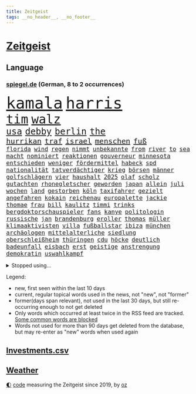 ```yaml
---
title: Zeitgeist
tags: __no_header__, __no_footer__
---
```


# [Zeitgeist](https://oliz.io/zeitgeist/)

## Language

<h3><a href="https://www.spiegel.de" target="_blank">spiegel.de</a> (German, 8 to 2 occurrences)</h3>
<p style="font-family:monospace">
<span style="font-size:32pt"><a href="news_links.html#kamala" class="current">kamala</a></span>
<span style="font-size:32pt"><a href="news_links.html#harris" class="current">harris</a></span>
<br>
<span style="font-size:25pt"><a href="news_links.html#tim" class="current">tim</a></span>
<span style="font-size:25pt"><a href="news_links.html#walz" class="new">walz</a></span>
<br>
<span style="font-size:18pt"><a href="news_links.html#usa" class="current">usa</a></span>
<span style="font-size:18pt"><a href="news_links.html#debby" class="new">debby</a></span>
<span style="font-size:18pt"><a href="news_links.html#berlin" class="current">berlin</a></span>
<span style="font-size:18pt"><a href="news_links.html#the" class="current">the</a></span>
<br>
<span style="font-size:15pt"><a href="news_links.html#hurrikan" class="current">hurrikan</a></span>
<span style="font-size:15pt"><a href="news_links.html#traf" class="current">traf</a></span>
<span style="font-size:15pt"><a href="news_links.html#israel" class="current">israel</a></span>
<span style="font-size:15pt"><a href="news_links.html#menschen" class="current">menschen</a></span>
<span style="font-size:15pt"><a href="news_links.html#fuß" class="current">fuß</a></span>
<br>
<span style="font-size:12pt"><a href="news_links.html#florida" class="current">florida</a></span>
<span style="font-size:12pt"><a href="news_links.html#wind" class="current">wind</a></span>
<span style="font-size:12pt"><a href="news_links.html#regen" class="current">regen</a></span>
<span style="font-size:12pt"><a href="news_links.html#nimmt" class="current">nimmt</a></span>
<span style="font-size:12pt"><a href="news_links.html#unbekannte" class="current">unbekannte</a></span>
<span style="font-size:12pt"><a href="news_links.html#from" class="new">from</a></span>
<span style="font-size:12pt"><a href="news_links.html#river" class="current">river</a></span>
<span style="font-size:12pt"><a href="news_links.html#to" class="current">to</a></span>
<span style="font-size:12pt"><a href="news_links.html#sea" class="current">sea</a></span>
<span style="font-size:12pt"><a href="news_links.html#macht" class="current">macht</a></span>
<span style="font-size:12pt"><a href="news_links.html#nominiert" class="current">nominiert</a></span>
<span style="font-size:12pt"><a href="news_links.html#reaktionen" class="current">reaktionen</a></span>
<span style="font-size:12pt"><a href="news_links.html#gouverneur" class="current">gouverneur</a></span>
<span style="font-size:12pt"><a href="news_links.html#minnesota" class="current">minnesota</a></span>
<span style="font-size:12pt"><a href="news_links.html#entschieden" class="current">entschieden</a></span>
<span style="font-size:12pt"><a href="news_links.html#weniger" class="current">weniger</a></span>
<span style="font-size:12pt"><a href="news_links.html#fördermittel" class="current">fördermittel</a></span>
<span style="font-size:12pt"><a href="news_links.html#habeck" class="current">habeck</a></span>
<span style="font-size:12pt"><a href="news_links.html#spd" class="current">spd</a></span>
<span style="font-size:12pt"><a href="news_links.html#nationalität" class="current">nationalität</a></span>
<span style="font-size:12pt"><a href="news_links.html#tatverdächtiger" class="current">tatverdächtiger</a></span>
<span style="font-size:12pt"><a href="news_links.html#krieg" class="current">krieg</a></span>
<span style="font-size:12pt"><a href="news_links.html#börsen" class="current">börsen</a></span>
<span style="font-size:12pt"><a href="news_links.html#männer" class="current">männer</a></span>
<span style="font-size:12pt"><a href="news_links.html#golfschlägern" class="new">golfschlägern</a></span>
<span style="font-size:12pt"><a href="news_links.html#vier" class="current">vier</a></span>
<span style="font-size:12pt"><a href="news_links.html#haushalt" class="current">haushalt</a></span>
<span style="font-size:12pt"><a href="news_links.html#2025" class="current">2025</a></span>
<span style="font-size:12pt"><a href="news_links.html#olaf" class="current">olaf</a></span>
<span style="font-size:12pt"><a href="news_links.html#scholz" class="current">scholz</a></span>
<span style="font-size:12pt"><a href="news_links.html#gutachten" class="current">gutachten</a></span>
<span style="font-size:12pt"><a href="news_links.html#rhonegletscher" class="new">rhonegletscher</a></span>
<span style="font-size:12pt"><a href="news_links.html#geworden" class="current">geworden</a></span>
<span style="font-size:12pt"><a href="news_links.html#japan" class="current">japan</a></span>
<span style="font-size:12pt"><a href="news_links.html#allein" class="current">allein</a></span>
<span style="font-size:12pt"><a href="news_links.html#juli" class="current">juli</a></span>
<span style="font-size:12pt"><a href="news_links.html#wochen" class="current">wochen</a></span>
<span style="font-size:12pt"><a href="news_links.html#land" class="current">land</a></span>
<span style="font-size:12pt"><a href="news_links.html#gestorben" class="current">gestorben</a></span>
<span style="font-size:12pt"><a href="news_links.html#köln" class="current">köln</a></span>
<span style="font-size:12pt"><a href="news_links.html#taxifahrer" class="current">taxifahrer</a></span>
<span style="font-size:12pt"><a href="news_links.html#gezielt" class="current">gezielt</a></span>
<span style="font-size:12pt"><a href="news_links.html#angefahren" class="current">angefahren</a></span>
<span style="font-size:12pt"><a href="news_links.html#kokain" class="current">kokain</a></span>
<span style="font-size:12pt"><a href="news_links.html#reichenau" class="new">reichenau</a></span>
<span style="font-size:12pt"><a href="news_links.html#europalette" class="new">europalette</a></span>
<span style="font-size:12pt"><a href="news_links.html#jackie" class="new">jackie</a></span>
<span style="font-size:12pt"><a href="news_links.html#thomae" class="new">thomae</a></span>
<span style="font-size:12pt"><a href="news_links.html#frau" class="current">frau</a></span>
<span style="font-size:12pt"><a href="news_links.html#bill" class="current">bill</a></span>
<span style="font-size:12pt"><a href="news_links.html#kaulitz" class="current">kaulitz</a></span>
<span style="font-size:12pt"><a href="news_links.html#timmi" class="new">timmi</a></span>
<span style="font-size:12pt"><a href="news_links.html#trinks" class="new">trinks</a></span>
<span style="font-size:12pt"><a href="news_links.html#bergdoktorschauspieler" class="new">bergdoktorschauspieler</a></span>
<span style="font-size:12pt"><a href="news_links.html#fans" class="current">fans</a></span>
<span style="font-size:12pt"><a href="news_links.html#kanye" class="current">kanye</a></span>
<span style="font-size:12pt"><a href="news_links.html#politologin" class="new">politologin</a></span>
<span style="font-size:12pt"><a href="news_links.html#russische" class="current">russische</a></span>
<span style="font-size:12pt"><a href="news_links.html#jan" class="current">jan</a></span>
<span style="font-size:12pt"><a href="news_links.html#brandenburg" class="current">brandenburg</a></span>
<span style="font-size:12pt"><a href="news_links.html#eroller" class="current">eroller</a></span>
<span style="font-size:12pt"><a href="news_links.html#thomas" class="current">thomas</a></span>
<span style="font-size:12pt"><a href="news_links.html#müller" class="current">müller</a></span>
<span style="font-size:12pt"><a href="news_links.html#klimaaktivisten" class="current">klimaaktivisten</a></span>
<span style="font-size:12pt"><a href="news_links.html#villa" class="current">villa</a></span>
<span style="font-size:12pt"><a href="news_links.html#fußballstar" class="current">fußballstar</a></span>
<span style="font-size:12pt"><a href="news_links.html#ibiza" class="current">ibiza</a></span>
<span style="font-size:12pt"><a href="news_links.html#münchen" class="current">münchen</a></span>
<span style="font-size:12pt"><a href="news_links.html#archäologen" class="current">archäologen</a></span>
<span style="font-size:12pt"><a href="news_links.html#mittelalterliche" class="current">mittelalterliche</a></span>
<span style="font-size:12pt"><a href="news_links.html#siedlung" class="new">siedlung</a></span>
<span style="font-size:12pt"><a href="news_links.html#oberschleißheim" class="new">oberschleißheim</a></span>
<span style="font-size:12pt"><a href="news_links.html#thüringen" class="current">thüringen</a></span>
<span style="font-size:12pt"><a href="news_links.html#cdu" class="current">cdu</a></span>
<span style="font-size:12pt"><a href="news_links.html#höcke" class="current">höcke</a></span>
<span style="font-size:12pt"><a href="news_links.html#deutlich" class="current">deutlich</a></span>
<span style="font-size:12pt"><a href="news_links.html#badeunfall" class="current">badeunfall</a></span>
<span style="font-size:12pt"><a href="news_links.html#eisbach" class="new">eisbach</a></span>
<span style="font-size:12pt"><a href="news_links.html#erst" class="current">erst</a></span>
<span style="font-size:12pt"><a href="news_links.html#geistige" class="current">geistige</a></span>
<span style="font-size:12pt"><a href="news_links.html#anstrengung" class="new">anstrengung</a></span>
<span style="font-size:12pt"><a href="news_links.html#demokratin" class="current">demokratin</a></span>
<span style="font-size:12pt"><a href="news_links.html#uswahlkampf" class="current">uswahlkampf</a></span>
</p>
<details>
<summary>Stopped using...</summary>
<p class="former" style="font-size:12pt">
analyse(1385) kämpfte(1385) übergriffe(1384) aufgerufen(1383) bochum(1383) flüchtlinge(1383) rheinlandpfalz(1383) sexuelle(1383) verstorbenen(1383) digitalisierung(1382) echte(1381) portugal(1381) umwelt(1381) arm(1380) bereich(1380) gelassen(1380) konzerne(1380) saß(1380) behörde(1379) beobachten(1379) erfahrungen(1379) leer(1379) märz(1379) pocht(1379) punkte(1379) besorgt(1378) bessere(1378) draußen(1378) internationaler(1378) rest(1378) stets(1378) tieren(1378) verweigert(1378) angeklagter(1377) autobahn(1377) fleisch(1377) queen(1377) verhandelt(1376) cdupolitiker(1375) entgegen(1375) entschuldigt(1375) gerhard(1375) interesse(1375) manuel(1375) 04(1374) appell(1374) dementiert(1374) liste(1374) polizeieinsatz(1374) tschechien(1374) verhältnis(1374) fliehen(1373) hacker(1373) mahnt(1373) ersetzen(1372) geflogen(1372) geändert(1372) klinik(1372) konflikte(1372) rom(1372) träumen(1372) verschieben(1372) anbieter(1371) kleines(1371) landen(1371) sinnvoll(1371) vermeiden(1371) klimapolitik(1370) trennt(1370) ii(1369) getrennt(1368) erkrankt(1367) ebenso(1366) verbreiten(1366) 1500(1365) fragt(1365) mercedes(1365) haushalte(1364) pflicht(1362) taliban(1362) ägypten(1362) streitet(1361) todesopfer(1360) überholt(1360) katholischen(1359) wahrscheinlich(1359) mangel(1358) exporte(1357) aufhalten(1356) brach(1356) hilfen(1353) handel(1352) syrer(1352) landete(1351) not(1351) halbe(1346) abhängig(1345) sogenannten(1339) herausforderung(1338) bewegt(1332) entspannt(1326) missbrauchs(1326) last(1309) billiger(1306) ausweg(1305) stopp(1305) wetterdienst(1295) diagnose(1266) autobauer(1262) fußballnationalmannschaft(1174) videoaufnahmen(1139) bauern(1122) auswärtige(1116) bundesrat(1106) dörfer(1073) entlastung(1068) nachspielzeit(1065) wissing(1054) mike(1051) zorn(1043) entlasten(1031) australiens(1019) demo(1018) beider(1009) elke(1001) heidenreich(1001) lädt(990) unbekannter(990) tödlichem(981) euländer(980) unserem(972) einziger(956) finnland(954) kanzlers(940) erschwert(936) lemke(920) herausgefunden(894) überzeugung(893) abschaffung(890) vereinigung(875) iranische(852) überlebenden(839) königsklasse(838) niedersächsischen(835) fernen(828) verärgert(809) dahin(805) steuerhinterziehung(798) sylt(790) verzweiflung(784) debattiert(778) joshua(777) jugendlicher(774) kaffee(774) kühnert(773) andrew(770) sexuell(769) nationale(759) newsletter(759) 16jähriger(750) wissenschaft(748) eautos(747) landwirtschaft(739) fassungslos(737) aufgaben(736) sunak(732) rishi(731) tobias(696) antarktis(691) kita(684) ernährung(683) gerechtfertigt(683) eingreifen(681) yorker(677) feierten(675) historisches(673) monika(668) emissionen(666) quer(662) angreifen(655) besatzung(651) katze(650) auszeichnung(639) spielzeug(615) gesprengt(611) liberale(607) migrationspolitik(603) überzeugen(600) dfbelf(596) muster(590) flogen(589) trauern(588) abschiebungen(587) auflaufen(585) vulkan(585) gelegenheit(583) erheben(579) mittelpunkt(574) überschritten(571) praxis(570) kongo(569) beliebter(568) pokal(565) viertagewoche(563) gebühren(557) hilfsorganisation(551) jason(547) wand(546) landwirte(545) befasst(540) bürokratie(538) schwache(536) weimar(533) schweres(525) wahlsieger(521) beitritt(517) trier(517) verzögerung(515) stillstand(514) rechtspopulisten(510) unterbrechung(509) beigetragen(497) fakten(493) kindergrundsicherung(491) optionen(488) erwarteten(484) brachten(472) boomt(471) startete(467) reuß(464) rahmen(463) fisch(454) tickets(454) straßenverkehr(445) court(444) optimismus(436) katrin(435) expertengremium(432) mühe(431) drohnenangriffe(428) hamm(426) nachbesserungen(426) spektakulären(426) fossile(423) angelegt(420) einbestellt(414) bekennt(411) blockierte(411) qualifiziert(410) website(408) budget(407) qualität(406) abgewehrt(398) abschaffen(398) kurve(398) thunberg(393) anschluss(392) abwenden(391) überlegen(390) obersten(388) steve(388) abends(385) gesellschaftliche(384) toronto(383) benachteiligt(381) prägte(379) soziologe(379) abgesehen(378) erweitert(375) victoria(375) xiii(373) zulieferer(373) desaster(372) besiegen(371) aufatmen(370) verkehrswende(368) atlanta(363) metropole(361) ausgehandelt(359) unterscheiden(358) gedreht(350) butter(348) torwart(348) pauli(340) kandidiert(334) tankstelle(334) schiitenmiliz(331) wirbel(330) eigentor(329) israeli(329) welten(329) antonio(326) knacken(325) zusammengebrochen(323) rucksack(322) fame(321) young(321) gewechselt(320) onkel(318) generalbundesanwalt(314) tvsender(314) fußballfans(308) schlechtesten(306) spdgeneralsekretär(304) kimmich(303) belästigt(301) düsteren(300) mehrmals(300) 1994(299) comedian(299) dankbar(298) organisatoren(297) population(293) bulls(289) volle(288) ddr(287) erkältung(286) israelischer(285) ebay(284) raumstation(284) gerechnet(283) hinterlässt(283) instrument(283) mexikos(283) orlando(279) willkommen(277) emotionaler(275) erfindung(275) intern(275) hamasangriff(273) stimmte(270) waffenstillstand(269) großzügigen(268) achtzigerjahre(266) mancherorts(265) stadien(264) bezirk(263) mentale(261) herbe(260) weltlage(258) mohammad(257) zölle(257) erkannt(256) gdl(256) hamasgeisel(252) kiboom(252) kulturszene(251) stille(251) geiselnahme(247) spiels(247) sprecherin(246) gdlchef(245) schwindet(245) weselsky(245) kriegstüchtig(244) db(243) spdfraktionschef(243) strengen(243) bundeskartellamt(239) fluggäste(238) kassieren(236) kliniken(236) staatsanwälte(234) 2012(233) psychologe(233) kapitän(231) eier(230) haftstrafen(229) helsinki(228) bett(227) finanzieren(227) notlage(227) wackelt(226) leise(225) verabschiedung(225) weiterkommen(225) wählerinnen(225) begrenzung(224) dfbteam(224) genozid(224) janeiro(224) beleidigungen(223) aires(222) buenos(222) fach(221) künftiger(221) stoffe(221) tausender(221) ausgewählt(220) beteiligen(220) eupolitiker(220) weiblich(220) historischer(219) dialoge(218) entzogen(218) gerichtssaal(218) heimischen(217) zuversichtlich(216) geschlechtsverkehr(215) guardiola(212) südosten(212) einsparungen(211) positives(211) rauch(211) roberts(210) verena(210) abgeordneter(209) buchempfehlungen(209) walk(209) blockbuster(208) durchgeführt(208) staatssekretär(208) flagge(207) interessieren(207) oma(206) kragen(205) trailer(205) trio(205) göringeckardt(204) dreyer(202) immunität(202) zurückgewiesen(202) abgefeuert(200) leidenschaftlicher(200) high(199) mangelnde(198) lachen(197) bevorzugen(196) pep(196) humanitärer(195) statistischem(195) mysteriöser(194) fossil(193) maersk(192) sogenanntes(192) gebrauch(191) linien(191) öffnete(191) abfahrt(190) dave(190) homo(190) cdu/csu(189) schlappe(189) spacey(189) gründet(188) abgetaucht(186) begrenzt(186) rüstungsexporte(186) langes(183) zählte(183) alkoholfreie(182) bauernproteste(182) lecker(182) norweger(182) betreffen(181) sächsische(181) autoritär(180) spektakuläres(180) haag(179) halbinsel(179) nachzudenken(179) ritual(179) 400000(176) kaltes(176) verbündete(176) anmelden(174) frühes(174) leroy(173) sané(173) klamotten(171) afdabgeordnete(170) fusion(170) 13jährigen(169) erklärungen(169) erzbistum(169) erobert(168) festhalten(168) politischem(168) hochrangige(167) prallte(167) gespendet(166) horrorfilm(166) verwandte(166) anonymen(165) original(165) potsdamer(165) rechtsaußenpartei(165) angehoben(164) murphy(164) zeugnis(164) unfair(163) ohrringe(162) platzt(162) hauptdarstellerin(161) besetztes(160) rechtens(160) regierungsflieger(160) australier(159) verewigt(158) afdmann(157) anerkennung(157) bundestagsabgeordnete(157) gefälschte(157) jena(157) umweg(157) wilden(157) wovon(157) andre(156) konstruiert(156) trainers(156) klettern(155) posse(153) inhalt(149) schärfste(149) siebten(149) siegtreffer(149) verhagelt(149) olivia(147) sechste(147) signapleite(147) spielraum(147) wohnmobil(147) facebookkonzern(146) lara(145) raf(145) wiederum(145) zentimeter(144) anwenden(143) apotheker(143) assange(143) meidet(143) schöpft(142) steuersenkungen(142) sätze(142) schwerverletzte(141) 129(140) bezahlte(140) magnus(140) neil(140) zoo(140) garweg(139) stromnetze(139) daniels(138) erfolgsgeschichte(138) preisgegeben(137) sportartikelhersteller(137) vorlieben(137) agenda(136) auffälligen(136) erhielten(135) flotte(134) unverzüglich(134) außergewöhnliches(133) erhalt(133) hollywoodfilmen(132) klettert(132) tasche(132) anmeldung(131) prorussischen(131) 54(130) bernard(130) einfuhr(130) generelle(130) heilbronn(130) mehrarbeit(130) schauspielerinnen(130) regisseure(129) sarah(129) trek(129) zecken(129) zig(129) leib(128) biss(127) märkte(127) rüstung(127) wikileaksgründer(127) künstlich(126) taxis(126) usarmee(126) runter(125) alleingang(124) ehen(124) gelöscht(124) gigantische(124) andrej(123) puigdemont(123) flugzeugbauer(122) intensiv(122) gebt(120) getäuscht(120) halbzeit(120) löhne(120) schmerzensgeld(120) krankheitserreger(119) nordosten(119) alters(118) ausfindig(118) chefposten(118) lautete(118) vorzubereiten(118) abgelaufen(117) indirekt(117) auflage(116) kümmerte(116) mitsotakis(116) award(115) beeindruckende(115) matchwinner(115) katalanische(114) strafzölle(114) zucker(114) gruß(112) parteifreunde(112) schmerzt(112) schnitzer(112) abitur(111) kibbuz(111) pier(111) viewing(111) abheben(110) amts(110) boss(110) geprägten(110) separatisten(110) bedenklich(109) britischem(109) klimaprotest(109) unvermittelt(109) antreibt(108) komplizierter(108) milliardengeschäft(108) absurde(107) amnestie(107) carlsen(107) kontrollieren(107) jenem(106) steuergeld(106) dialog(105) pille(105) rouge(105) stammende(105) alltäglich(104) gärtnern(104) prostituierte(104) rüstungskonzern(104) statistische(104) integration(103) selbstverständlichkeit(103) verkleinern(103) aufgebracht(102) bildeten(102) blutiges(102) demonstrierende(102) faktencheck(102) nike(102) potenzial(102) rüdiger(102) entführen(101) fahrrad(101) vorgezogenen(101) wohngebiet(101) fußballers(100) anpfiff(98) cafés(98) etablierte(98) geredet(98) sammlung(98) ungarischen(98) beherrscht(97) medienfirma(97) quiet(97) gerne(94) herrsche(94) katastrophale(94) überraschender(93) 1974(92) spektakulärsten(92) wecken(92) üblich(92) abonnenten(91) beseitigen(91) entschädigen(91) mahnwache(91) spritpreise(91) andernorts(90) anlegestelle(90) boston(90) motivation(90) podcastserie(90) punktzahl(90) ungleich(90) verhört(90) verzögerte(90) fronten(89) gletschern(89) jam(89) macau(89) marilyn(89) mitgeteilt(89) monroe(89) pearl(89) platzverweise(89) regierungswechsel(89) usmilliardär(89) zurückzubekommen(89) ätna(89) agassi(88) eindrucksvolle(88) hindernis(88) vorgängers(88) figuren(87) fuhren(87) gucken(87) leiterin(87) ostereier(87) rechtspopulistischer(87) schüttete(87) 11freunde(86) baltische(86) beck(86) chinese(86) handwerk(86) haushalten(86) herzversagen(86) technischen(86) telekom(86) unterschätzen(86) akzeptieren(85) chrupalla(85) gezüchtet(85) hochentwickelte(85) project(85) spdspitze(85) tino(85) weigerte(85) bannon(84) bronny(84) bystron(84) draft(84) petr(84) pflegetochter(84) 75jährige(83) engel(83) fischkutter(83) nbadraft(83) schwerverletzter(83) strafstoß(83) 97(82) abnehmen(82) abwechslungsreich(82) eddy(82) fahrern(82) motiviert(82) nachspiel(82) teilnehmern(82) abhaken(81) auswärtiges(81) countrysänger(81) orthodoxe(81) sexszenen(81) vergisst(81) werbezwecken(81) zukunftsaussichten(81) fragwürdiger(80) küssen(80) legalisiert(80) streaminganbieter(80) städtische(80) überflutungen(80) children(79) eingerechnet(79) herzstillstand(79) kandidatinnen(79) mythen(79) save(79) spielfilm(79) stahl(79) tvserien(79) umweltministerin(79) wirt(79) angeschlagenen(78) bußgeld(78) trumpf(78) ängstlichen(78) amtsträger(77) darstellt(77) eisaugen(77) kriselnden(77) normalität(77) schlägen(77) wirkungslos(77) auszulösen(76) beobachtung(76) bistum(76) eurozone(76) krisentreffen(76) meeresfrüchte(76) rächte(76) afdspitzenpolitiker(75) grimes(75) knackt(75) usmanager(75) beckham(74) klang(74) kundinnen(74) bmw(73) denkwürdigen(73) jawort(73) mitgebracht(73) tiflis(73) abkassieren(72) aufschrei(72) ausfiel(72) mittelfeldspieler(72) moulin(72) mühlenflügel(72) premiers(72) prognosen(72) trockenheit(72) umliegende(72) aufträgen(71) bankfiliale(71) becher(71) eddie(71) europawahlen(71) generalvikar(71) rangeleien(71) schob(71) strich(71) tonnenschwere(71) trends(71) unterbricht(71) videobeweis(71) witch(71) brennstoffe(70) dreckige(70) euphorie(70) mexikanischer(70) videoschiedsrichter(70) vorfalls(70) 900000(69) eskalieren(69) feuerwerk(69) schränkt(69) annkatrin(68) besitzt(68) schottische(68) soundtrack(68) beschuldigten(67) durchbrechen(67) führungsebene(67) manövriert(67) packt(67) rangnick(67) alarmstufe(66) böller(66) celsius(66) finanzskandal(66) psychologen(66) regierungskrise(66) eingriffen(65) liest(65) meisterschaften(65) mercedesbenz(65) neugeborenes(65) schleichenden(65) ungewollte(65) var(65) ausgabe(64) beleuchtet(64) botschafterin(64) entgegenzusetzen(64) schmiergeld(64) versprochenen(64) weltberühmte(64) zutrauen(64) arian(63) cher(63) forschenden(63) landsleute(63) mieser(63) taktik(63) topstars(63) verdachtsfall(63) enorme(62) lebensbedrohliche(62) mitbewerber(62) spdzentrale(62) taktische(62) turin(62) gipfelkreuz(61) inne(61) simulierten(61) topmanagern(61) türmt(61) unerwarteter(60) bekämen(59) cdupolitikerin(59) militärziele(59) regierenden(59) schlagstock(59) sorten(59) spielerinnen(59) willkür(59) eubeitritt(58) treiber(58) versetzen(58) eigenheim(57) priesters(57) stöhnen(57) befriedigend(56) deutschjüdischen(56) geschleust(56) lustiges(56) reus(56) vorgeschichte(56) woke(56) zeitfahren(56) abgeführt(55) antiisraelische(55) ausgewechselt(55) bevorstehenden(55) joost(55) wahlhelfer(55) entzündet(54) graue(54) papiere(54) roßmann(54) torschütze(54) verbots(54) bundesparteitag(53) fußballspiele(53) gefundene(53) gesundheitssystem(53) mogelpackungen(53) shrinkflation(53) verwirklicht(53) exmanager(52) geistlichen(52) geopolitische(52) hausdach(52) initiator(52) miniserie(52) pochen(52) toxische(52) wilders(52) ausgesagt(51) benimmregeln(51) durchsuchungen(51) haushaltsverhandlungen(51) kleinstadt(51) mieterinnen(51) reuters(51) safe(51) tendenz(51) verheißt(51) waldbränden(51) esther(50) interaktiv(50) mossack(50) panama(50) papers(50) populist(50) sedlaczek(50) versprechungen(50) zornig(50) bildungsministerium(49) datingapps(49) fehlverhaltens(49) firmenpatriarchen(49) kapitolsturms(49) kategorie(49) korrekt(49) meisterwerke(49) strippen(49) tvangebot(49) ausfüllen(48) feinstaub(48) funktionär(48) grundrechte(48) krimi(48) langjähriger(48) manches(48) müttern(48) akademiker(47) pflaster(47) strategiepapier(47) aussi(46) kinshasa(46) moi(46) pyrotechnik(46) schönen(45) schutzsuchende(44) tvduelle(44) unbekleidet(44) wirtschaftsweisen(44) basketballliga(43) beruhigt(43) brüste(43) epidemie(43) jacques(43) kleingarten(43) saga(43) uspier(43) wahltermin(43) 17000(42) caso(42) ersatzlos(42) fitness(42) gastroback(42) polizeigewalt(42) verteilen(42) grandezza(41) hunter(41) irres(41) semaglutid(41) unlösbare(41) wirkstoff(41) zugefügt(41) zurückhalten(41) biere(40) einfahren(40) evakuierungen(40) hurrikansaison(40) klimaneutral(40) kombination(40) month(40) stichwahlen(40) supreme(40) palma(39) pony(39) realitätscheck(39) schwänzen(39) solch(39) urnengang(39) altersdiskriminierung(38) bundestagsabgeordneten(38) feuerwerkskörper(38) reichsbürgernetzwerk(38) schenker(38) 25jährige(37) crazy(37) eingefädelt(37) filmfest(37) frisst(37) grölten(37) mitgespielt(37) potenziell(37) rachel(37) schüttelt(37) doppelspitze(36) double(36) geschäftsmann(36) guckt(36) haustieren(36) lawrence(36) richterspruch(36) rückte(36) unterspült(36) abläufe(35) bahnlogistiktochter(35) wohnt(35) faktor(34) großartigen(34) missbrauchstäter(34) reformer(34) umkreisen(34) nationalistischen(33) nervös(33) parteizentrale(33) rechtsstaat(33) tennisbälle(33) aufstand(32) behält(32) freiheitsstrafen(32) spdfraktion(32) schlauchboot(31) unterhaus(31) weiden(31) farage(30) geschätzt(30) innenverteidiger(30) klimaschädlich(30) millionenfach(30) nigel(30) datingapp(29) hartnäckigen(29) hayer(29) ita(29) tanken(29) diesel(28) kaufte(28) schrei(28) seltenheit(28) tragische(28) einrichtungen(27) followern(27) fußballstadien(27) gegenseite(27) kitraining(27) kriegsgebiet(27) nutzerdaten(27) rauer(27) wohnhäusern(27) einbürgerung(26) grünenabgeordnete(26) kriegsfall(26) niedrigerem(26) organisierter(26) personalien(26) rekordsummen(26) celtics(25) deutschkolumne(25) einfachere(25) familiengeschichte(25) gegenstände(25) kletterte(25) stockende(25) transporter(25) winkel(25) grugahalle(24) kongresses(24) magentatv(24) missachtung(24) qualitäten(24) susanne(24) tödlichsten(24) weltmeistern(24) zahlte(24) gelben(23) heftigem(23) heranwachsenden(23) zverevs(23) 52jährigen(22) argamani(22) bleibe(22) einsatzbereit(22) gelaufen(22) noa(22) objektiv(22) eingespielt(21) fußballspiel(21) spe(21) babypause(20) col(20) flugzeugabsturz(20) furcht(20) galibier(20) gesa(20) jusochef(20) tsv(20) waffenrecht(20) fieber(19) fußballnationalelf(19) auftauchte(18) gerichtliche(18) hürzeler(18) kanzlei(18) kommentatoren(18) pfosten(18) pixar(18) pixarfilm(18) saubere(18) teamgeist(18) toptalents(18) zertifiziert(18) beifahrer(17) briefzustellung(17) euaußengrenze(17) fragebogen(17) reis(17) sechser(17) tennisturnier(17) verwerfungen(17) albaniens(16) emtitel(16) etappen(16) fitnessstudio(16) liedern(16) malu(16) strafzöllen(16) usstudie(16) boomer(15) demokratischer(15) mitgliederbegehren(15) outet(15) tah(15) ausziehen(14) kolumnistin(14) sanieren(14) schweinsteiger(14) sehnt(14) unberechenbare(14) altersarmut(13) bestellungen(13) fußballmatch(13) intensives(13) jungstars(13) kapitulieren(13) neuzulassungen(13) revolte(13) schlummert(13) südkoreanischer(13) abiturzeugnisse(12) billige(12) byd(12) einschaltquoten(12) franchise(12) renoviert(12) schleudern(12) unzufriedenheit(12) abzuschieben(11) bundestagsvize(11) cop(11) emvorrunde(11) fremdeln(11) hübsche(11) spätes(11) taylorswiftkonzert(11) warfen(11) wetterextreme(11)
</p>
</details>
<p>Legend:
<ul>
<li><span class="new">new</span>, first seen within the last 10 days</li>
<li><span class="current">current</span>, regular topical words used in the news, not "new", not "former"</li>
<li><span class="former">former(days span relevant)</span>, not used in the last 30 days, but still re-occurring enough to not get deleted</li>
<li>Only words which occurred at least twice in the RSS feed are tracked. <a href="language/filters.py">Some common words are blocked</a></li>
<li>Words not used for more than 90 days get deleted from the database, but may re-enter as "new" words when used again</li>
</ul>
</p>

## [Investments](investments.html)[.csv](investments.csv)

## [Weather](weather.html)

<footer>
<a href="javascript:toggleTheme()" class="nav">🌓</a>
<a href="https://github.com/ooz/zeitgeist">code</a> measuring the Zeitgeist since 2019, by <a href="https://oliz.io">oz</a>
</footer>
